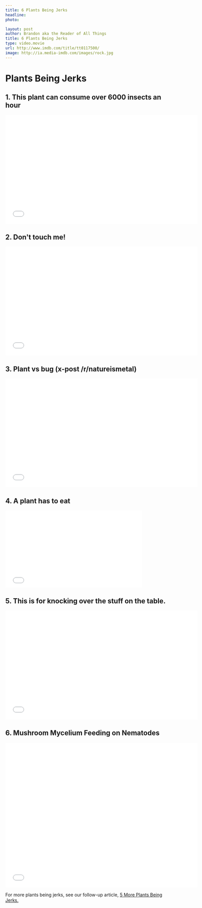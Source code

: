 ```yaml
---
title: 6 Plants Being Jerks
headline:
photo:

layout: post
author: Brandon aka the Reader of All Things
title: 6 Plants Being Jerks
type: video.movie
url: http://www.imdb.com/title/tt0117500/
image: http://ia.media-imdb.com/images/rock.jpg
---
```


# Plants Being Jerks

## 1. This plant can consume over 6000 insects an hour
<iframe class="embedly-embed" src="//cdn.embedly.com/widgets/media.html?src=https%3A%2F%2Fi.imgur.com%2FM8Uclqs.mp4&src_secure=1&url=http%3A%2F%2Fi.imgur.com%2FM8Uclqs.gifv&image=https%3A%2F%2Fi.imgur.com%2FM8Uclqsh.jpg&key=2aa3c4d5f3de4f5b9120b660ad850dc9&type=video%2Fmp4&schema=imgur" width="600" height="338" scrolling="no" frameborder="0" allowfullscreen></iframe>



## 2. Don't touch me!
<iframe class="embedly-embed" src="//cdn.embedly.com/widgets/media.html?src=https%3A%2F%2Fi.imgur.com%2Fm1KXeUw.mp4&src_secure=1&url=http%3A%2F%2Fi.imgur.com%2Fm1KXeUw.gifv&image=https%3A%2F%2Fi.imgur.com%2Fm1KXeUwh.jpg&key=2aa3c4d5f3de4f5b9120b660ad850dc9&type=video%2Fmp4&schema=imgur" width="600" height="338" scrolling="no" frameborder="0" allowfullscreen></iframe>



## 3. Plant vs bug (x-post /r/natureismetal)
<iframe class="embedly-embed" src="//cdn.embedly.com/widgets/media.html?src=https%3A%2F%2Fi.imgur.com%2FQCezo5N.mp4&src_secure=1&url=http%3A%2F%2Fi.imgur.com%2FQCezo5N.gifv&image=https%3A%2F%2Fi.imgur.com%2FQCezo5Nh.jpg&key=2aa3c4d5f3de4f5b9120b660ad850dc9&type=video%2Fmp4&schema=imgur" width="600" height="338" scrolling="no" frameborder="0" allowfullscreen></iframe>



## 4. A plant has to eat
<iframe class="embedly-embed" src="//cdn.embedly.com/widgets/media.html?src=https%3A%2F%2Fi.imgur.com%2FMzD3TGM.mp4&src_secure=1&url=http%3A%2F%2Fi.imgur.com%2FMzD3TGM.gifv&image=https%3A%2F%2Fi.imgur.com%2FMzD3TGMh.jpg&key=2aa3c4d5f3de4f5b9120b660ad850dc9&type=video%2Fmp4&schema=imgur" width="426" height="240" scrolling="no" frameborder="0" allowfullscreen></iframe>



## 5. This is for knocking over the stuff on the table.
<iframe class="embedly-embed" src="//cdn.embedly.com/widgets/media.html?src=https%3A%2F%2Fi.imgur.com%2Fi1CW5V2.mp4&src_secure=1&url=http%3A%2F%2Fi.imgur.com%2Fi1CW5V2.gifv&image=http%3A%2F%2Fi.imgur.com%2Fi1CW5V2h.jpg&key=2aa3c4d5f3de4f5b9120b660ad850dc9&type=video%2Fmp4&schema=imgur" width="600" height="338" scrolling="no" frameborder="0" allowfullscreen></iframe>



## 6. Mushroom Mycelium Feeding on Nematodes
<iframe class="embedly-embed" src="//cdn.embedly.com/widgets/media.html?src=https%3A%2F%2Fwww.youtube.com%2Fembed%2F0n04wCkIpuQ%3Ffeature%3Doembed%26start%3D41%26start%3D41&url=https%3A%2F%2Fwww.youtube.com%2Fwatch%3Fv%3D0n04wCkIpuQ%26feature%3Dyoutu.be%26t%3D41&image=https%3A%2F%2Fi.ytimg.com%2Fvi%2F0n04wCkIpuQ%2Fhqdefault.jpg&key=2aa3c4d5f3de4f5b9120b660ad850dc9&type=text%2Fhtml&schema=youtube" width="600" height="450" scrolling="no" frameborder="0" allowfullscreen></iframe>

For more plants being jerks, see our follow-up article, [5 More Plants Being Jerks.](https://www.lovetruth.life/2017/11/01/plants-being-jerks-pt-2.html)